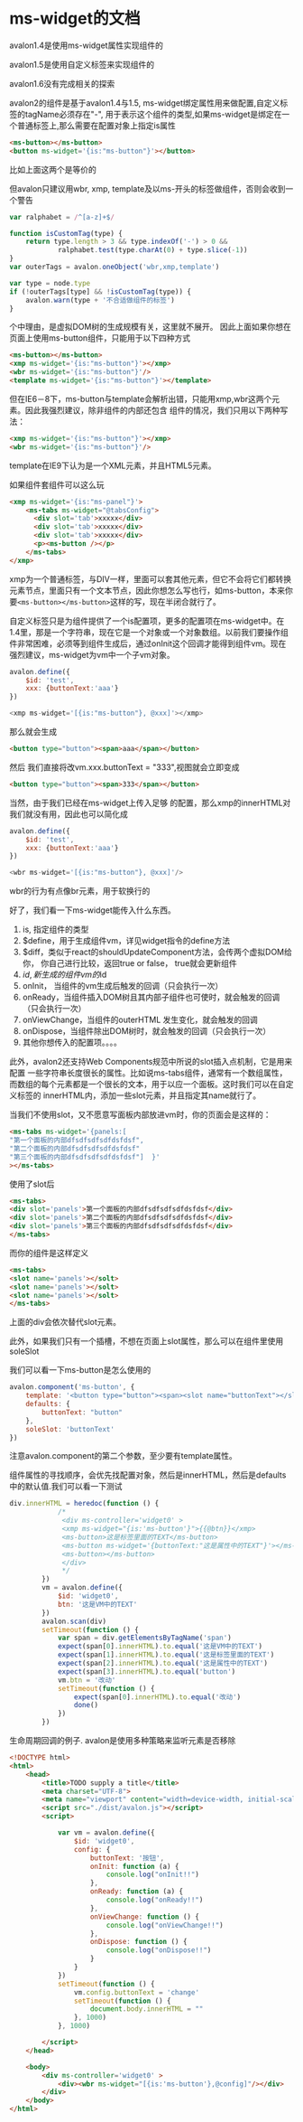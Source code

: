ms-widget的文档
====================
avalon1.4是使用ms-widget属性实现组件的

avalon1.5是使用自定义标签来实现组件的

avalon1.6没有完成相关的探索

avalon2的组件是基于avalon1.4与1.5, ms-widget绑定属性用来做配置,自定义标签的tagName必须存在"-",
用于表示这个组件的类型,如果ms-widget是绑定在一个普通标签上,那么需要在配置对象上指定is属性

```html
<ms-button></ms-button>
<button ms-widget='{is:"ms-button"}'></button>
```

比如上面这两个是等价的

但avalon只建议用wbr, xmp, template及以ms-开头的标签做组件，否则会收到一个警告

```javascript
var ralphabet = /^[a-z]+$/

function isCustomTag(type) {
    return type.length > 3 && type.indexOf('-') > 0 &&
            ralphabet.test(type.charAt(0) + type.slice(-1))
}
var outerTags = avalon.oneObject('wbr,xmp,template')

var type = node.type
if (!outerTags[type] && !isCustomTag(type)) {
    avalon.warn(type + '不合适做组件的标签')
}
```

个中理由，是虚拟DOM树的生成规模有关，这里就不展开。
因此上面如果你想在页面上使用ms-button组件，只能用于以下四种方式

```html
<ms-button></ms-button>
<xmp ms-widget='{is:"ms-button"}'></xmp>
<wbr ms-widget='{is:"ms-button"}'/>
<template ms-widget='{is:"ms-button"}'></template>

```

但在IE6－8下，ms-button与template会解析出错，只能用xmp,wbr这两个元素。因此我强烈建议，除非组件的内部还包含 组件的情况，我们只用以下两种写法：

```html
<xmp ms-widget='{is:"ms-button"}'></xmp>
<wbr ms-widget='{is:"ms-button"}'/>

```

template在IE9下认为是一个XML元素，并且HTML5元素。

如果组件套组件可以这么玩

```html
<xmp ms-widget='{is:"ms-panel"}'>
    <ms-tabs ms-widget="@tabsConfig">
      <div slot='tab'>xxxxx</div>
      <div slot='tab'>xxxxx</div>
      <div slot='tab'>xxxxx</div>
      <p><ms-button /></p>
    </ms-tabs>
</xmp>

```
xmp为一个普通标签，与DIV一样，里面可以套其他元素，但它不会将它们都转换元素节点，里面只有一个文本节点，因此你想怎么写也行，如ms-button，本来你要`<ms-button></ms-button>`这样的写，现在半闭合就行了。

自定义标签只是为组件提供了一个is配置项，更多的配置项在ms-widget中。在1.4里，那是一个字符串，现在它是一个对象或一个对象数组。以前我们要操作组件非常困难，必须等到组件生成后，通过onInit这个回调才能得到组件vm。现在强烈建议，ms-widget为vm中一个子vm对象。

```javascript
avalon.define({
    $id: 'test',
    xxx: {buttonText:'aaa'}
})

<xmp ms-widget='[{is:"ms-button"}, @xxx]'></xmp>

```

那么就会生成

```html
<button type="button"><span>aaa</span></button>
```


然后 我们直接将改vm.xxx.buttonText = "333",视图就会立即变成

```html
<button type="button"><span>333</span></button>
```

当然，由于我们已经在ms-widget上传入足够 的配置，那么xmp的innerHTML对我们就没有用，因此也可以简化成

```javascript
avalon.define({
    $id: 'test',
    xxx: {buttonText:'aaa'}
})

<wbr ms-widget='[{is:"ms-button"}, @xxx]'/>

```

wbr的行为有点像br元素，用于软换行的


好了，我们看一下ms-widget能传入什么东西。

1. is, 指定组件的类型
2. $define，用于生成组件vm，详见widget指令的define方法
3. $diff，类似于react的shouldUpdateComponent方法，会传两个虚拟DOM给你，
   你自己进行比较，返回true or false， true就会更新组件
4. $id, 新生成的组件vm的$id
5. onInit， 当组件的vm生成后触发的回调（只会执行一次）
6. onReady，当组件插入DOM树且其内部子组件也可使时，就会触发的回调（只会执行一次）
7. onViewChange，当组件的outerHTML 发生变化，就会触发的回调
8. onDispose，当组件除出DOM树时，就会触发的回调（只会执行一次）
9. 其他你想传入的配置项。。。。

此外，avalon2还支持Web Components规范中所说的slot插入点机制，它是用来配置
一些字符串长度很长的属性。比如说ms-tabs组件，通常有一个数组属性，
而数组的每个元素都是一个很长的文本，用于以应一个面板。这时我们可以在自定义标签的
innerHTML内，添加一些slot元素，并且指定其name就行了。

当我们不使用slot，又不愿意写面板内部放进vm时，你的页面会是这样的：

```html
<ms-tabs ms-widget='{panels:[
"第一个面板的内部dfsdfsdfsdfdsfdsf",
"第二个面板的内部dfsdfsdfsdfdsfdsf"
"第三个面板的内部dfsdfsdfsdfdsfdsf"]  }'
></ms-tabs>
```

使用了slot后

```html
<ms-tabs>
<div slot='panels'>第一个面板的内部dfsdfsdfsdfdsfdsf</div>
<div slot='panels'>第二个面板的内部dfsdfsdfsdfdsfdsf</div>
<div slot='panels'>第三个面板的内部dfsdfsdfsdfdsfdsf</div>
</ms-tabs>
```


而你的组件是这样定义

```html
<ms-tabs>
<slot name='panels'></solt>
<slot name='panels'></solt>
<slot name='panels'></solt>
</ms-tabs>

```

上面的div会依次替代slot元素。


此外，如果我们只有一个插槽，不想在页面上slot属性，那么可以在组件里使用soleSlot

我们可以看一下ms-button是怎么使用的

```javascript
avalon.component('ms-button', {
    template: '<button type="button"><span><slot name="buttonText"></slot></span></button>',
    defaults: {
        buttonText: "button"
    },
    soleSlot: 'buttonText'
})

```
注意avalon.component的第二个参数，至少要有template属性。

组件属性的寻找顺序，会优先找配置对象，然后是innerHTML，然后是defaults中的默认值.我们可以看一下测试

```javascript
div.innerHTML = heredoc(function () {
            /*
             <div ms-controller='widget0' >
             <xmp ms-widget="{is:'ms-button'}">{{@btn}}</xmp>
             <ms-button>这是标签里面的TEXT</ms-button>
             <ms-button ms-widget='{buttonText:"这是属性中的TEXT"}'></ms-button>
             <ms-button></ms-button>
             </div>
             */
        })
        vm = avalon.define({
            $id: 'widget0',
            btn: '这是VM中的TEXT'
        })
        avalon.scan(div)
        setTimeout(function () {
            var span = div.getElementsByTagName('span')
            expect(span[0].innerHTML).to.equal('这是VM中的TEXT')
            expect(span[1].innerHTML).to.equal('这是标签里面的TEXT')
            expect(span[2].innerHTML).to.equal('这是属性中的TEXT')
            expect(span[3].innerHTML).to.equal('button')
            vm.btn = '改动'
            setTimeout(function () {
                expect(span[0].innerHTML).to.equal('改动')
                done()
            })
        })

```

生命周期回调的例子.
avalon是使用多种策略来监听元素是否移除

```html
<!DOCTYPE html>
<html>
    <head>
        <title>TODO supply a title</title>
        <meta charset="UTF-8">
        <meta name="viewport" content="width=device-width, initial-scale=1.0">
        <script src="./dist/avalon.js"></script>
        <script>

            var vm = avalon.define({
                $id: 'widget0',
                config: {
                    buttonText: '按钮',
                    onInit: function (a) {
                        console.log("onInit!!")
                    },
                    onReady: function (a) {
                        console.log("onReady!!")
                    },
                    onViewChange: function () {
                        console.log("onViewChange!!")
                    },
                    onDispose: function () {
                        console.log("onDispose!!")
                    }
                }
            })
            setTimeout(function () {
                vm.config.buttonText = 'change'
                setTimeout(function () {
                    document.body.innerHTML = ""
                }, 1000)
            }, 1000)

        </script>
    </head>

    <body>
        <div ms-controller='widget0' >
            <div><wbr ms-widget="[{is:'ms-button'},@config]"/></div>
        </div>
    </body>
</html>
```




 